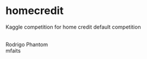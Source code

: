 # homecredit
Kaggle competition for home credit default competition

<br>
Rodrigo Phantom
<br>
mfaits

